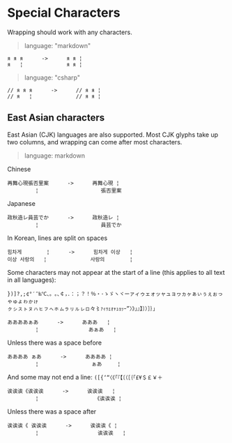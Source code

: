 # Special Characters

Wrapping should work with any characters.

> language: "markdown"

    я я я      ->      я я ¦
    я   ¦              я я ¦

> language: "csharp"

    // я я я      ->      // я я ¦
    // я   ¦              // я я ¦


## East Asian characters

East Asian (CJK) languages are also supported. Most CJK glyphs take up two
columns, and wrapping can come after most characters.

> language: markdown

Chinese

    再舞心現張否里案      ->      再舞心現 ¦
             ¦                    張否里案

Japanese

    政秋造レ員芸でか      ->      政秋造レ ¦
             ¦                    員芸でか

In Korean, lines are split on spaces

    힘차게        ¦      ->      힘차게 이상   ¦
    이상 사랑의   ¦              사랑의        ¦

Some characters may not appear at the start of a line (this applies to all text in all
languages):

```
})]?,;¢°′″‰℃、。｡､￠，．：；？！％・･ゝゞヽヾーァィゥェォッャュョヮヵヶぁぃぅぇぉっゃゅょゎゕゖ
ㇰㇱㇲㇳㇴㇵㇶㇷㇸㇹㇺㇻㇼㇽㇾㇿ々〻ｧｨｩｪｫｬｭｮｯｰ”〉》」』】〕）］｝｣
```

    ああああぁあ      ->      あああ   ¦
             ¦                あぁあ   ¦

Unless there was a space before

    ああああ ぁあ      ->      ああああ ¦
             ¦                 ぁあ     ¦

And some may not end a line: `([{‘“〈《「『【〔（［｛｢£¥＄￡￥＋`

    诶诶诶《诶诶诶      ->      诶诶诶   ¦
             ¦                  《诶诶诶 ¦

Unless there was a space after

    诶诶诶《 诶诶诶      ->      诶诶诶《 ¦
             ¦                   诶诶诶   ¦
